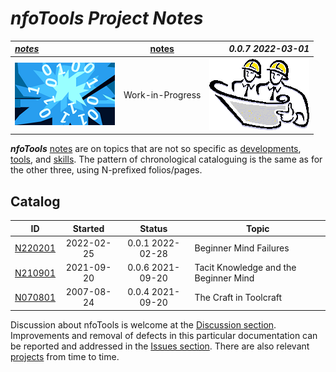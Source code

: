 <!-- index.md 0.0.7                 UTF-8                          2022-03-01
     ----1----|----2----|----3----|----4----|----5----|----6----|----7----|--*

                          NFOTOOLS PROJECT NOTES
     -->

# ***nfoTools** Project Notes*

| ***[notes](.)*** | [notes](.) | ***0.0.7 2022-03-01*** |
| :--                |       :-:          | --: |
| ![nfotools](../images/nfoWorks-2014-06-02-1702-LogoSmall.png) | Work-in-Progress | ![Hard Hat Area](../images/hardhat-logo.gif) |

***nfoTools*** [notes](.) are on topics that are not so specific
as [developments](../dev), [tools](../tools), and
[skills](../skills).  The pattern of chronological cataloguing is the
same as for the other three, using
N-prefixed folios/pages.

## Catalog

| **ID** | **Started** | **Status** | **Topic** |
|   :-:   |   :-:   |  :-:   |  ---  |
| [N220201](N220201) | 2022-02-25 | 0.0.1 2022-02-28 | Beginner Mind Failures |
| [N210901](N210901) | 2021-09-20 | 0.0.6 2021-09-20 | Tacit Knowledge and the Beginner Mind |
| [N070801](N070801) | 2007-08-24 | 0.0.4 2021-09-20 | The Craft in Toolcraft |

Discussion about nfoTools is welcome at the
[Discussion section](https://github.com/orcmid/nfoTools/discussions).
Improvements and removal of defects in this particular documentation can be
reported and addressed in the
[Issues section](https://github.com/orcmid/nfoTools/issues).  There are also
relevant [projects](https://github.com/orcmid/nfoTools/projects) from time to
time.

<!-- ----1----|----2----|----3----|----4----|----5----|----6----|----7----|--*

     0.0.7 2022=03-02T04:33Z Catalog N220201
     0.0.6 2021-09-20T23:33Z Reflect top banners
     0.0.5 2021-09-20T22:05Z Reflect 0.0.5 N210901
     0.0.4 2021-09-08T00:49Z Touch up on N070801
     0.0.3 2021-09-07T21:38Z Introduce N070801
     0.0.2 2021-09-03T18:41Z Cleanup and distinguish from dev/, skills/,
           and tools/.  Reference projects too.
     0.0.1 2021-09-02T23:26Z Add N21901
     0.0.0 2021-09-02T21:40Z Placehoder Hardhat Image and empty Catalog

               *** end of docs/notes/index.md ***
     -->
